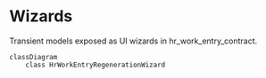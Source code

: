 # Wizards

Transient models exposed as UI wizards in hr_work_entry_contract.

```mermaid
classDiagram
    class HrWorkEntryRegenerationWizard
```
